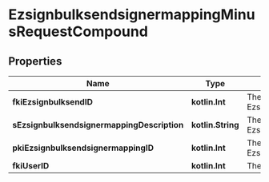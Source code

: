
# EzsignbulksendsignermappingMinusRequestCompound

## Properties
Name | Type | Description | Notes
------------ | ------------- | ------------- | -------------
**fkiEzsignbulksendID** | **kotlin.Int** | The unique ID of the Ezsignbulksend | 
**sEzsignbulksendsignermappingDescription** | **kotlin.String** | The description of the Ezsignbulksendsignermapping | 
**pkiEzsignbulksendsignermappingID** | **kotlin.Int** | The unique ID of the Ezsignbulksendsignermapping |  [optional]
**fkiUserID** | **kotlin.Int** | The unique ID of the User |  [optional]



